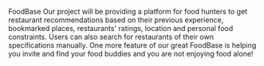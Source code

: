 FoodBase
Our project will be providing a platform for food hunters to get restaurant recommendations based on their previous experience, bookmarked places, restaurants' ratings, location and personal food constraints. Users can also search for restaurants of their own specifications manually. One more feature of our great FoodBase is helping you invite and find your food buddies and you are not enjoying food alone!